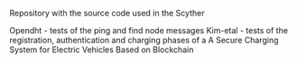 Repository with the source code used in the Scyther

Opendht - tests of the ping and find node messages
Kim-etal - tests of the registration, authentication and charging phases of a A Secure Charging System for Electric Vehicles Based on Blockchain
